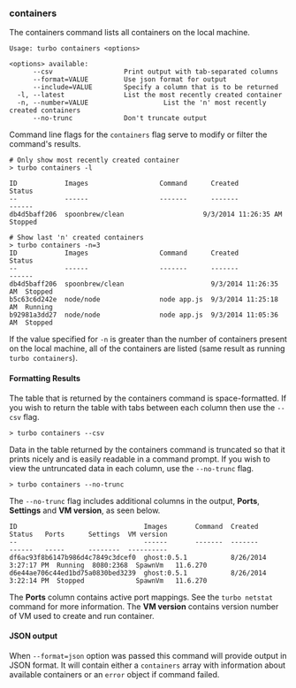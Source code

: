 ### containers

The containers command lists all containers on the local machine.  

```
Usage: turbo containers <options>

<options> available:
      --csv                  Print output with tab-separated columns
      --format=VALUE         Use json format for output
      --include=VALUE        Specify a column that is to be returned
  -l, --latest               List the most recently created container
  -n, --number=VALUE                   List the 'n' most recently created containers
      --no-trunc             Don't truncate output
```

Command line flags for the `containers` flag serve to modify or filter the command's results. 

```
# Only show most recently created container
> turbo containers -l

ID            Images                  Command      Created               Status
--            ------                  -------      -------               ------
db4d5baff206  spoonbrew/clean                    9/3/2014 11:26:35 AM  Stopped

# Show last 'n' created containers
> turbo containers -n=3
ID            Images                  Command      Created               Status
--            ------                  -------      -------               ------
db4d5baff206  spoonbrew/clean                      9/3/2014 11:26:35 AM  Stopped
b5c63c6d242e  node/node               node app.js  9/3/2014 11:25:18 AM  Running
b92981a3dd27  node/node               node app.js  9/3/2014 11:05:36 AM  Stopped
```

If the value specified for `-n` is greater than the number of containers present on the local machine, all of the containers are listed (same result as running `turbo containers`). 

#### Formatting Results

The table that is returned by the containers command is space-formatted. If you wish to return the table with tabs between each column then use the `--csv` flag. 

```
> turbo containers --csv
```

Data in the table returned by the containers command is truncated so that it prints nicely and is easily readable in a command prompt. If you wish to view the untruncated data in each column, use the `--no-trunc` flag. 

```
> turbo containers --no-trunc
```

The `--no-trunc` flag includes additional columns in the output, **Ports**, **Settings** and **VM version**, as seen below.

	ID                                Images       Command  Created               Status   Ports      Settings  VM version
	--                                ------       -------  -------               ------   -----      --------  ----------
	df6ac93f8b6147b986d4c7849c3dcef0  ghost:0.5.1           8/26/2014 3:27:17 PM  Running  8080:2368  SpawnVm   11.6.270
	d6e44ae706c44ed1bd75a0830bed3239  ghost:0.5.1           8/26/2014 3:22:14 PM  Stopped             SpawnVm   11.6.270

The **Ports** column contains active port mappings. See the `turbo netstat` command for more information. The **VM version** contains version number of VM used to create and run container.

#### JSON output

When `--format=json` option was passed this command will provide output in JSON format. It will contain either a `containers` array with information about available containers or an `error` object if command failed.